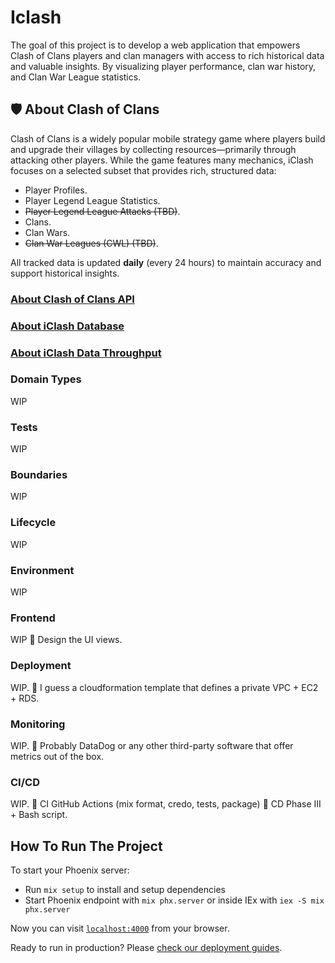 # Iclash

The goal of this project is to develop a web application that empowers Clash of Clans players and clan managers with access to rich historical data and valuable insights. By visualizing player performance, clan war history, and Clan War League statistics.

## 🛡️ About Clash of Clans

Clash of Clans is a widely popular mobile strategy game where players build and upgrade their villages by collecting resources—primarily through attacking other players. While the game features many mechanics, iClash focuses on a selected subset that provides rich, structured data:

- Player Profiles.
- Player Legend League Statistics.  
- ~~Player Legend League Attacks (TBD)~~.
- Clans.
- Clan Wars.
- ~~Clan War Leagues (CWL) (TBD)~~.

All tracked data is updated **daily** (every 24 hours) to maintain accuracy and support historical insights.

### [About Clash of Clans API](./docs/clash_of_clans_api.md)

### [About iClash Database](./docs/database_schemas.md)

### [About iClash Data Throughput](./docs/data_throughput.md)

### Domain Types

WIP

### Tests

WIP

### Boundaries

WIP

### Lifecycle

WIP

### Environment

WIP

### Frontend

WIP
💭 Design the UI views.

### Deployment

WIP.
💭 I guess a cloudformation template that defines a private VPC + EC2 + RDS.

### Monitoring

WIP.
💭 Probably DataDog or any other third-party software that offer metrics out of the box.

### CI/CD

WIP.
💭 CI GitHub Actions (mix format, credo, tests, package)
💭 CD Phase III + Bash script.

## How To Run The Project

To start your Phoenix server:

- Run `mix setup` to install and setup dependencies
- Start Phoenix endpoint with `mix phx.server` or inside IEx with `iex -S mix phx.server`

Now you can visit [`localhost:4000`](http://localhost:4000) from your browser.

Ready to run in production? Please [check our deployment guides](https://hexdocs.pm/phoenix/deployment.html).
